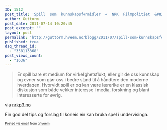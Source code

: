 ```yaml
---
ID: 1512
post_title: 'Spill  som  kunnskapsformidler  «  NRK  Filmpolitiet  &#8211;  alt  om  film,  spill  og  tv-serier'
author: Guttorm
post_date: 2011-07-14 10:20:45
post_excerpt: ""
layout: post
permalink: 'http://guttorm.hveem.no/blogg/2011/07/spill-som-kunnskapsformidler-%c2%ab-nrk-filmpolitiet-alt-om-film-spill-og-tv-serier/'
published: true
dsq_thread_id:
  - "358113368"
post_views_count:
  - "1636"
---
```

<div class='posterous_autopost'><div class="posterous_bookmarklet_entry"> <blockquote class="posterous_medium_quote">Er spill bare et medium for virkelighetsflukt, eller gir de oss kunnskap og evner som gjør oss i bedre stand til å håndtere den moderne hverdagen. Hvorvidt spill er og kan være lærerike er en klassisk diskusjon som både vekker interesse i media, forskning og blant interesserte for øvrig.</blockquote>    <div class="posterous_quote_citation">via <a href="http://nrkp3.no/filmpolitiet/2011/07/spill-som-kunnskapsformidler/">nrkp3.no</a></div> <p>Ein god del tips og forslag til korleis ein kan bruka spel i undervisinga.</p></div>      <p style="font-size: 10px;">  <a href="http://posterous.com">Posted via email</a>   from <a href="http://ghveem.posterous.com/spill-som-kunnskapsformidler-nrk-filmpolitiet">ghveem</a>  </p>  </div>
